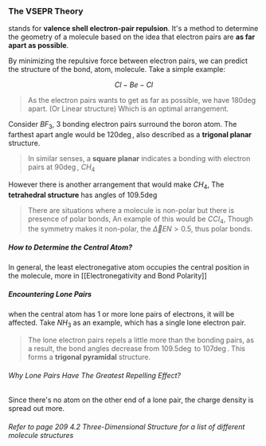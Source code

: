 ### The VSEPR Theory

stands for **valence shell electron-pair repulsion**. It's a method to determine the geometry of a molecule based on the idea that electron pairs are **as far apart as possible**.

By minimizing the repulsive force between electron pairs, we can predict the structure of the bond, atom, molecule. Take a simple example:

$$Cl-Be-Cl$$
>As the electron pairs wants to get as far as possible, we have $180\deg$ apart. (Or Linear structure) Which is an optimal arrangement.

Consider $BF_{3}$, 3 bonding electron pairs surround the boron atom. The farthest apart angle would be $120\deg$, also described as a **trigonal planar** structure.

> In similar senses, a **square planar** indicates a bonding with electron pairs at $90\deg$, $CH_{4}$

However there is another arrangement that would make $CH_{4}$, The **tetrahedral structure** has angles of $109.5\deg$

> There are situations where a molecule is non-polar but there is presence of polar bonds, An example of this would be $CCI_{4}$, Though the symmetry makes it non-polar, the $\vec{\Delta}EN > 0.5$, thus polar bonds. 

##### How to Determine the Central Atom?

In general, the least electronegative atom occupies the central position in the molecule, more in [[Electronegativity and Bond Polarity]]

##### Encountering Lone Pairs

when the central atom has 1 or more lone pairs of electrons, it will be affected. Take $NH_{3}$ as an example, which has a single lone electron pair.

> The lone electron pairs repels a little more than the bonding pairs, as a result, the bond angles decrease from $109.5\deg$ to $107\deg$. This forms a **trigonal pyramidal** structure.

###### Why Lone Pairs Have The Greatest Repelling Effect?

Since there's no atom on the other end of a lone pair, the charge density is spread out more.

###### Refer to page 209 4.2 Three-Dimensional Structure for a list of different molecule structures
